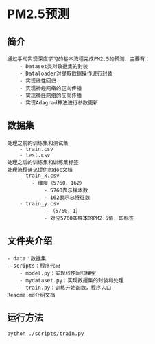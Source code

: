 # PM2.5预测
## 简介
    通过手动实现深度学习的基本流程完成PM2.5的预测，主要有：
        - Dataset类对数据集的封装
        - Dataloader对提取数据操作进行封装
        - 实现线性回归
        - 实现神经网络的正向传播
        - 实现神经网络的反向传播
        - 实现Adagrad算法进行参数更新

## 数据集
    处理之前的训练集和测试集
        - train.csv
        - test.csv
    处理之后的训练集和训练集标签
    处理流程请见提供的doc文档
        - train_x.csv
            - 维度（5760，162）
                - 5760表示样本数
                - 162表示总特征数
        - train_y.csv
                - （5760，1）
                - 对应5760条样本的PM2.5值，即标签

## 文件夹介绍
    - data：数据集
    - scripts：程序代码
        - model.py：实现线性回归模型
        - mydataset.py：实现数据集的封装和处理
        - train.py：训练开始函数，程序入口
    Readme.md介绍文档
 
## 运行方法
    python ./scripts/train.py
